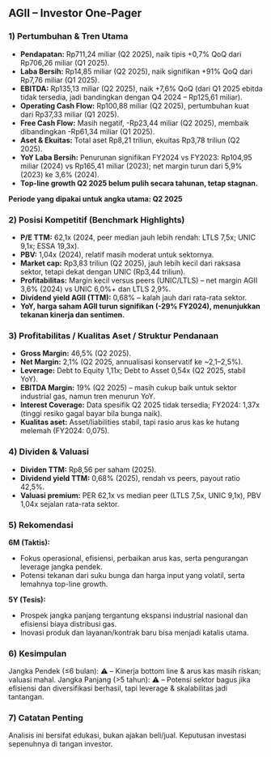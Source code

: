 ## AGII – Investor One-Pager

### 1) Pertumbuhan & Tren Utama
- **Pendapatan:** Rp711,24 miliar (Q2 2025), naik tipis +0,7% QoQ dari Rp706,26 miliar (Q1 2025).
- **Laba Bersih:** Rp14,85 miliar (Q2 2025), naik signifikan +91% QoQ dari Rp7,76 miliar (Q1 2025).
- **EBITDA:** Rp135,13 miliar (Q2 2025), naik +7,6% QoQ (dari Q1 2025 ebitda tidak tersedia, jadi bandingkan dengan Q4 2024 – Rp125,61 miliar).
- **Operating Cash Flow:** Rp100,88 miliar (Q2 2025), pertumbuhan kuat dari Rp37,33 miliar (Q1 2025).
- **Free Cash Flow:** Masih negatif, -Rp23,44 miliar (Q2 2025), membaik dibandingkan -Rp61,34 miliar (Q1 2025).
- **Aset & Ekuitas:** Total aset Rp8,21 triliun, ekuitas Rp3,78 triliun (Q2 2025).
- **YoY Laba Bersih:** Penurunan signifikan FY2024 vs FY2023: Rp104,95 miliar (2024) vs Rp165,41 miliar (2023); net margin turun dari 5,9% (2023) ke 3,6% (2024).
- **Top-line growth Q2 2025 belum pulih secara tahunan, tetap stagnan.**

**Periode yang dipakai untuk angka utama: Q2 2025**

### 2) Posisi Kompetitif (Benchmark Highlights)
- **P/E TTM:** 62,1x (2024, peer median jauh lebih rendah: LTLS 7,5x; UNIC 9,1x; ESSA 19,3x).
- **PBV:** 1,04x (2024), relatif masih moderat untuk sektornya.
- **Market cap:** Rp3,83 triliun (Q2 2025), jauh lebih kecil dari raksasa sektor, tetapi dekat dengan UNIC (Rp3,44 triliun).
- **Profitabilitas:** Margin kecil versus peers (UNIC/LTLS) – net margin AGII 3,6% (2024) vs UNIC 6,0%+ dan LTLS 2,9%.
- **Dividend yield AGII (TTM):** 0,68% – kalah jauh dari rata-rata sektor.
- **YoY, harga saham AGII turun signifikan (-29% FY2024), menunjukkan tekanan kinerja dan sentimen.**

### 3) Profitabilitas / Kualitas Aset / Struktur Pendanaan
- **Gross Margin:** 46,5% (Q2 2025).
- **Net Margin:** 2,1% (Q2 2025, annualisasi konservatif ke ~2,1–2,5%).
- **Leverage:** Debt to Equity 1,11x; Debt to Asset 0,54x (Q2 2025, stabil YoY).
- **EBITDA Margin:** 19% (Q2 2025) – masih cukup baik untuk sektor industrial gas, namun tren menurun YoY.
- **Interest Coverage:** Data spesifik Q2 2025 tidak tersedia; FY2024: 1,37x (tinggi resiko gagal bayar bila bunga naik).
- **Kualitas aset:** Asset/liabilities stabil, tapi rasio arus kas ke hutang melemah (FY2024: 0,075).

### 4) Dividen & Valuasi
- **Dividen TTM:** Rp8,56 per saham (2025).
- **Dividend yield TTM:** 0,68% (2025), rendah vs peers, payout ratio 42,5%.
- **Valuasi premium:** PER 62,1x vs median peer (LTLS 7,5x, UNIC 9,1x), PBV 1,04x sejalan rata-rata sektor.

### 5) Rekomendasi
**6M (Taktis):**
- Fokus operasional, efisiensi, perbaikan arus kas, serta pengurangan leverage jangka pendek.
- Potensi tekanan dari suku bunga dan harga input yang volatil, serta lemahnya top-line growth.

**5Y (Tesis):**
- Prospek jangka panjang tergantung ekspansi industrial nasional dan efisiensi biaya distribusi gas.
- Inovasi produk dan layanan/kontrak baru bisa menjadi katalis utama.

### 6) Kesimpulan
Jangka Pendek (≤6 bulan): ⚠️ – Kinerja bottom line & arus kas masih riskan; valuasi mahal.
Jangka Panjang (>5 tahun): ⚠️ – Potensi sektor bagus jika efisiensi dan diversifikasi berhasil, tapi leverage & skalabilitas jadi tantangan.

### 7) Catatan Penting
Analisis ini bersifat edukasi, bukan ajakan beli/jual. Keputusan investasi sepenuhnya di tangan investor.